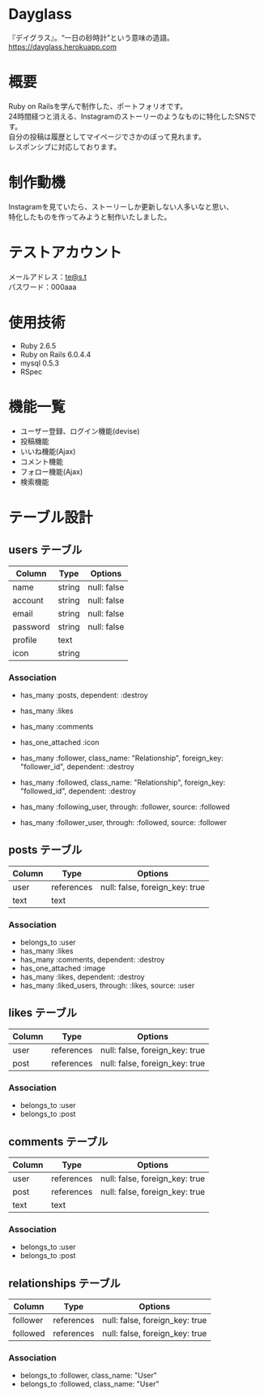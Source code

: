 # Dayglass
『デイグラス』。“一日の砂時計”という意味の造語。  
https://dayglass.herokuapp.com

# 概要
Ruby on Railsを学んで制作した、ポートフォリオです。  
24時間経つと消える、Instagramのストーリーのようなものに特化したSNSです。  
自分の投稿は履歴としてマイページでさかのぼって見れます。  
レスポンシブに対応しております。

# 制作動機
Instagramを見ていたら、ストーリーしか更新しない人多いなと思い、  
特化したものを作ってみようと制作いたしました。

# テストアカウント
メールアドレス：te@s.t  
パスワード：000aaa

# 使用技術
- Ruby 2.6.5
- Ruby on Rails 6.0.4.4
- mysql 0.5.3
- RSpec

# 機能一覧
- ユーザー登録、ログイン機能(devise)
- 投稿機能
- いいね機能(Ajax)
- コメント機能
- フォロー機能(Ajax)
- 検索機能

# テーブル設計

## users テーブル

| Column   | Type      | Options           |
| -------- | --------- | ----------------- |
| name     | string    | null: false       |
| account  | string    | null: false       |
| email    | string    | null: false       |
| password | string    | null: false       |
| profile  | text      |                   |
| icon     | string    |                   |

### Association

- has_many :posts, dependent: :destroy
- has_many :likes
- has_many :comments
- has_one_attached :icon

- has_many :follower, class_name: "Relationship", foreign_key: "follower_id", dependent: :destroy
- has_many :followed, class_name: "Relationship", foreign_key: "followed_id", dependent: :destroy
- has_many :following_user, through: :follower, source: :followed
- has_many :follower_user, through: :followed, source: :follower

## posts テーブル

| Column   | Type       | Options                        |
| -------- | ---------- | ------------------------------ |
| user     | references | null: false, foreign_key: true |
| text     | text       |                                |

### Association

- belongs_to :user
- has_many :likes
- has_many :comments, dependent: :destroy
- has_one_attached :image
- has_many :likes, dependent: :destroy
- has_many :liked_users, through: :likes, source: :user

## likes テーブル

| Column   | Type       | Options                        |
| -------- | ---------- | ------------------------------ |
| user     | references | null: false, foreign_key: true |
| post     | references | null: false, foreign_key: true |

### Association

- belongs_to :user
- belongs_to :post

## comments テーブル

| Column   | Type       | Options                        |
| -------- | ---------- | ------------------------------ |
| user     | references | null: false, foreign_key: true |
| post     | references | null: false, foreign_key: true |
| text     | text       |                                |

### Association

- belongs_to :user
- belongs_to :post

## relationships テーブル

| Column      | Type       | Options                        |
| ----------- | ---------- | ------------------------------ |
| follower    | references | null: false, foreign_key: true |
| followed    | references | null: false, foreign_key: true |

### Association

- belongs_to :follower, class_name: "User"
- belongs_to :followed, class_name: "User"
